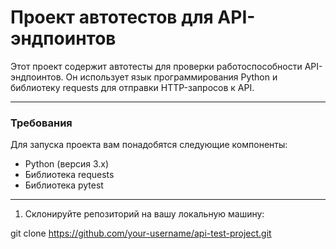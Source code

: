 
# Проект автотестов для API-эндпоинтов 
Этот проект содержит автотесты для проверки работоспособности API-эндпоинтов. Он использует язык программирования Python и библиотеку requests для отправки HTTP-запросов к API.

***
### Требования
Для запуска проекта вам понадобятся следующие компоненты:

- Python (версия 3.x)
- Библиотека requests
- Библиотека pytest

***

1. Склонируйте репозиторий на вашу локальную машину:

git clone https://github.com/your-username/api-test-project.git
